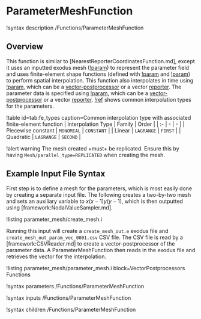 # ParameterMeshFunction

!syntax description /Functions/ParameterMeshFunction

## Overview

This function is similar to [NearestReporterCoordinatesFunction.md], except it uses an inputted exodus mesh ([!param](/Functions/ParameterMeshFunction/exodus_mesh)) to represent the parameter field and uses finite-element shape functions (defined with [!param](/Functions/ParameterMeshFunction/family) and [!param](/Functions/ParameterMeshFunction/order)) to perform spatial interpolation. This function also interpolates in time using [!param](/Functions/ParameterMeshFunction/time_name), which can be a [vector-postprocessor](framework:VectorPostprocessors/index.md) or a vector [reporter](framework:Reporters/index.md). The parameter data is specified using [!param](/Functions/ParameterMeshFunction/parameter_name), which can be a [vector-postprocessor](framework:VectorPostprocessors/index.md) or a vector [reporter](framework:Reporters/index.md). [!ref](tab:fe_types) shows common interpolation types for the parameters.

!table id=tab:fe_types caption=Common interpolation type with associated finite-element function
| Interpolation Type | Family | Order |
| :- | - | - |
| Piecewise constant | `MONOMIAL` | `CONSTANT` |
| Linear | `LAGRANGE` | `FIRST` |
| Quadratic | `LAGRANGE` | `SECOND` |

!alert warning
The mesh created +must+ be replicated. Ensure this by having `Mesh/parallel_type=REPLICATED` when creating the mesh.

## Example Input File Syntax

First step is to define a mesh for the parameters, which is most easily done by creating a separate input file. The following creates a two-by-two mesh and sets an auxiliary variable to $x(x-1)y(y-1)$, which is then outputted using [framework:NodalValueSampler.md].

!listing parameter_mesh/create_mesh.i

Running this input will create a `create_mesh_out.e` exodus file and `create_mesh_out_param_vec_0001.csv` CSV file. The CSV file is read by a [framework:CSVReader.md] to create a vector-postprocessor of the parameter data. A ParameterMeshFunction then reads in the exodus file and retrieves the vector for the interpolation.

!listing parameter_mesh/parameter_mesh.i block=VectorPostprocessors Functions

!syntax parameters /Functions/ParameterMeshFunction

!syntax inputs /Functions/ParameterMeshFunction

!syntax children /Functions/ParameterMeshFunction
